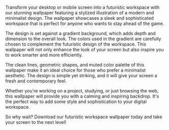<!--
Write me content for website with wallpaper "A wallpaper featuring a stylized illustration of a futuristic workspace, with a minimalist and modern design, set against a gradient background."
-->

<!--font:Poppins-->

Transform your desktop or mobile screen into a futuristic workspace with our stunning wallpaper featuring a stylized illustration of a modern and minimalist design. The wallpaper showcases a sleek and sophisticated workspace that is perfect for anyone who wants to stay ahead of the game.

The design is set against a gradient background, which adds depth and dimension to the overall look. The colors used in the gradient are carefully chosen to complement the futuristic design of the workspace. This wallpaper will not only enhance the look of your screen but also inspire you to work smarter and more efficiently.

The clean lines, geometric shapes, and muted color palette of this wallpaper make it an ideal choice for those who prefer a minimalist aesthetic. The design is simple yet striking, and it will give your screen a fresh and contemporary feel.

Whether you're working on a project, studying, or just browsing the web, this wallpaper will provide you with a calming and inspiring backdrop. It's the perfect way to add some style and sophistication to your digital workspace.

So why wait? Download our futuristic workspace wallpaper today and take your screen to the next level!
